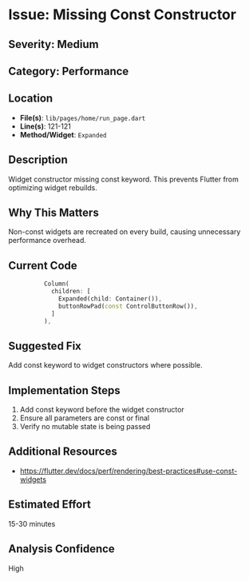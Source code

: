 # Issue: Missing Const Constructor

## Severity: Medium

## Category: Performance

## Location
- **File(s)**: `lib/pages/home/run_page.dart`
- **Line(s)**: 121-121
- **Method/Widget**: `Expanded`

## Description
Widget constructor missing const keyword. This prevents Flutter from optimizing widget rebuilds.

## Why This Matters
Non-const widgets are recreated on every build, causing unnecessary performance overhead.

## Current Code
```dart
          Column(
            children: [
              Expanded(child: Container()),
              buttonRowPad(const ControlButtonRow()),
            ]
          ),
```

## Suggested Fix
Add const keyword to widget constructors where possible.

## Implementation Steps
1. Add const keyword before the widget constructor
2. Ensure all parameters are const or final
3. Verify no mutable state is being passed

## Additional Resources
- https://flutter.dev/docs/perf/rendering/best-practices#use-const-widgets

## Estimated Effort
15-30 minutes

## Analysis Confidence
High
